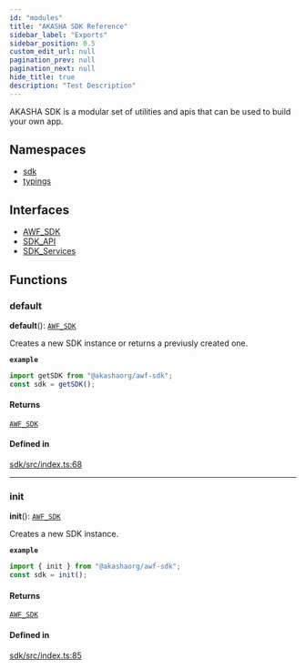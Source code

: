 ```yaml
---
id: "modules"
title: "AKASHA SDK Reference"
sidebar_label: "Exports"
sidebar_position: 0.5
custom_edit_url: null
pagination_prev: null
pagination_next: null
hide_title: true
description: "Test Description"
---
```


AKASHA SDK is a modular set of utilities and apis that can be used to build
your own app.

## Namespaces

- [sdk](namespaces/sdk.md)
- [typings](namespaces/typings.md)

## Interfaces

- [AWF_SDK](interfaces/AWF_SDK.md)
- [SDK_API](interfaces/SDK_API.md)
- [SDK_Services](interfaces/SDK_Services.md)

## Functions

### default

**default**(): [`AWF_SDK`](interfaces/AWF_SDK.md)

Creates a new SDK instance or returns a previusly created one.

**`example`**

```ts
import getSDK from "@akashaorg/awf-sdk";
const sdk = getSDK();
```

#### Returns

[`AWF_SDK`](interfaces/AWF_SDK.md)

#### Defined in

[sdk/src/index.ts:68](https://github.com/AKASHAorg/akasha-framework/blob/d370b59a/sdk/src/index.ts#L68)

---

### init

**init**(): [`AWF_SDK`](interfaces/AWF_SDK.md)

Creates a new SDK instance.

**`example`**

```ts
import { init } from "@akashaorg/awf-sdk";
const sdk = init();
```

#### Returns

[`AWF_SDK`](interfaces/AWF_SDK.md)

#### Defined in

[sdk/src/index.ts:85](https://github.com/AKASHAorg/akasha-framework/blob/d370b59a/sdk/src/index.ts#L85)
